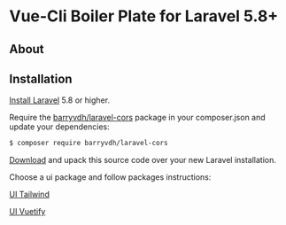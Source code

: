 # Vue-Cli Boiler Plate for Laravel 5.8+

## About


## Installation

[Install Laravel](https://laravel.com/docs/5.8) 5.8 or higher.

Require the [barryvdh/laravel-cors](https://github.com/barryvdh/laravel-cors) package in your composer.json and update your dependencies:

```sh
$ composer require barryvdh/laravel-cors
```

[Download](https://github.com/laracli/core/archive/master.zip) and upack this source code over your new Laravel installation.

Choose a ui package and follow packages instructions:

[UI Tailwind](https://github.com/laracli/ui-tailwind)

[UI Vuetify](https://github.com/laracli/ui-vuetify)
